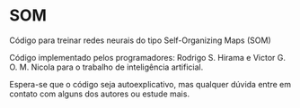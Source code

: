 # SOM
Código para treinar redes neurais do tipo Self-Organizing Maps (SOM)

Código implementado pelos programadores: Rodrigo S. Hirama e Victor G. O. M. Nicola para o trabalho de inteligência artificial.

Espera-se que o código seja autoexplicativo, mas qualquer dúvida entre em contato com alguns dos autores ou estude mais.


